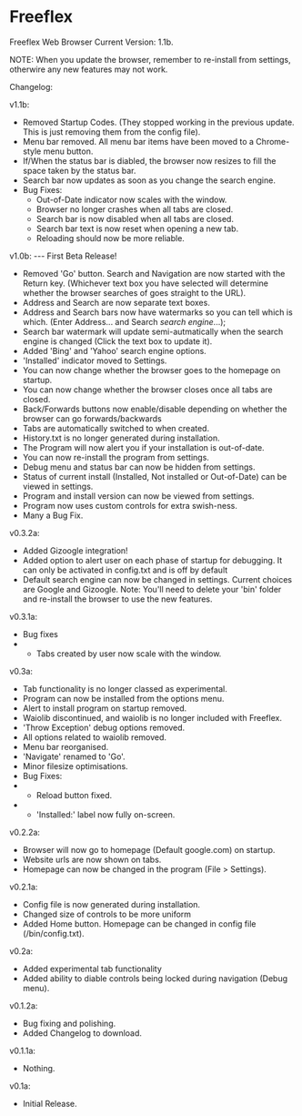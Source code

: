 # Freeflex
Freeflex Web Browser
Current Version: 1.1b.

NOTE: When you update the browser, remember to re-install from settings, otherwire any new features may not work.

Changelog:

v1.1b:
- Removed Startup Codes. (They stopped working in the previous update. This is just removing them from the config file).
- Menu bar removed. All menu bar items have been moved to a Chrome-style menu button.
- If/When the status bar is diabled, the browser now resizes to fill the space taken by the status bar.
- Search bar now updates as soon as you change the search engine.
- Bug Fixes:
	- Out-of-Date indicator now scales with the window.
	- Browser no longer crashes when all tabs are closed.
	- Search bar is now disabled when all tabs are closed.
	- Search bar text is now reset when opening a new tab.
	- Reloading should now be more reliable.


v1.0b:
--- First Beta Release!
- Removed 'Go' button. Search and Navigation are now started with the Return key. (Whichever text box you
  have selected will determine whether the browser searches of goes straight to the URL).
- Address and Search are now separate text boxes.
- Address and Search bars now have watermarks so you can tell which is which. (Enter Address... and Search *search engine*...);
- Search bar watermark will update semi-autmatically when the search engine is changed (Click the text box to update it).
- Added 'Bing' and 'Yahoo' search engine options.
- 'Installed' indicator moved to Settings.
- You can now change whether the browser goes to the homepage on startup.
- You can now change whether the browser closes once all tabs are closed.
- Back/Forwards buttons now enable/disable depending on whether the browser can go forwards/backwards
- Tabs are automatically switched to when created.
- History.txt is no longer generated during installation.
- The Program will now alert you if your installation is out-of-date.
- You can now re-install the program from settings.
- Debug menu and status bar can now be hidden from settings.
- Status of current install (Installed, Not installed or Out-of-Date) can be viewed in settings.
- Program and install version can now be viewed from settings.
- Program now uses custom controls for extra swish-ness.
- Many a Bug Fix.

v0.3.2a:
- Added Gizoogle integration!
- Added option to alert user on each phase of startup for debugging. It can only be activated in config.txt and is off by default
- Default search engine can now be changed in settings. Current choices are Google and Gizoogle.
Note: You'll need to delete your 'bin' folder and re-install the browser to use the new features.

v0.3.1a:
- Bug fixes
- - Tabs created by user now scale with the window.

v0.3a:
- Tab functionality is no longer classed as experimental.
- Program can now be installed from the options menu.
- Alert to install program on startup removed.
- Waiolib discontinued, and waiolib is no longer included with Freeflex.
- 'Throw Exception' debug options removed.
- All options related to waiolib removed.
- Menu bar reorganised.
- 'Navigate' renamed to 'Go'.
- Minor filesize optimisations.
- Bug Fixes:
- - Reload button fixed.
- - 'Installed:' label now fully on-screen.

v0.2.2a:
- Browser will now go to homepage (Default google.com) on startup.
- Website urls are now shown on tabs.
- Homepage can now be changed in the program (File > Settings).

v0.2.1a:
- Config file is now generated during installation.
- Changed size of controls to be more uniform
- Added Home button. Homepage can be changed in config file (/bin/config.txt).

v0.2a:
- Added experimental tab functionality
- Added ability to diable controls being locked during navigation (Debug menu).

v0.1.2a:
- Bug fixing and polishing.
- Added Changelog to download.

v0.1.1a:
- Nothing.

v0.1a:
- Initial Release.

